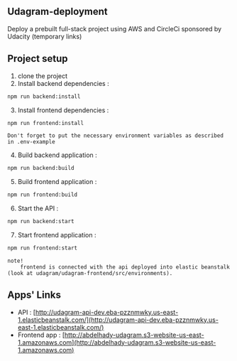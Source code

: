 ## Udagram-deployment
Deploy a prebuilt full-stack project using AWS and CircleCi sponsored by Udacity (temporary links)
## Project setup
1. clone the project
2. Install backend dependencies : 
```bash 
npm run backend:install
```
3. Install frontend dependencies : 
```bash
npm run frontend:install
```
```
Don't forget to put the necessary environment variables as described in .env-example
```
4. Build backend application : 
```bash
npm run backend:build
```
5. Build frontend application : 
```bash
npm run frontend:build
```
6. Start the API : 
```bash
npm run backend:start
```
7. Start frontend application : 
```bash
npm run frontend:start
```
```
note!
    frontend is connected with the api deployed into elastic beanstalk (look at udagram/udagram-frontend/src/environments).
```
## Apps' Links
* API : [http://udagram-api-dev.eba-pzznmwky.us-east-1.elasticbeanstalk.com/](http://udagram-api-dev.eba-pzznmwky.us-east-1.elasticbeanstalk.com/)
* Frontend app : [http://abdelhady-udagram.s3-website-us-east-1.amazonaws.com](http://abdelhady-udagram.s3-website-us-east-1.amazonaws.com)
 

